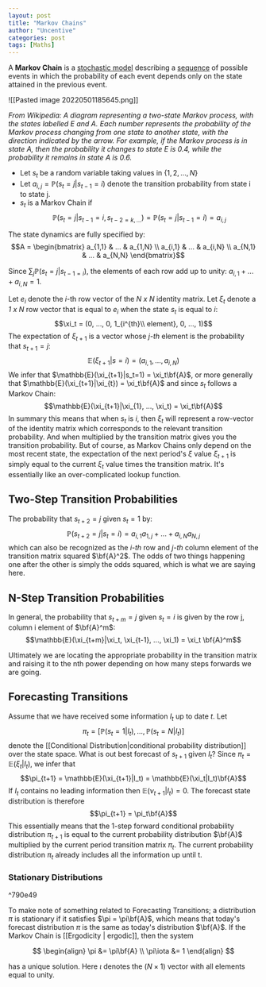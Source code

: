 ```yaml
---
layout: post
title: "Markov Chains"
author: "Uncentive"
categories: post
tags: [Maths]
---
```

A **Markov Chain** is a [stochastic model](https://en.wikipedia.org/wiki/Stochastic_model "Stochastic model") describing a [sequence](https://en.wikipedia.org/wiki/Sequence "Sequence") of possible events in which the probability of each event depends only on the state attained in the previous event.

![[Pasted image 20220501185645.png]]

*From Wikipedia: A diagram representing a two-state Markov process, with the states labelled E and A. Each number represents the probability of the Markov process changing from one state to another state, with the direction indicated by the arrow. For example, if the Markov process is in state A, then the probability it changes to state E is 0.4, while the probability it remains in state A is 0.6.*

- Let $s_t$ be a random variable taking values in $\{1,2,...,N\}$
- Let $a_{i,j} = \mathbb{P}(s_t=j|s_{t-1}=i)$ denote the transition probability from state i to state j.
- $s_t$ is a Markov Chain if $$\mathbb{P}(s_t=j|s_{t-1}=i, s_{t-2=k,...}) = \mathbb{P}(s_t=j|s_{t-1}=i) = a_{i,j}$$

The state dynamics are fully specified by:
$$A = \begin{bmatrix}
a_{1,1} & ... & a_{1,N} \\
a_{i,1} & ... & a_{i,N} \\
a_{N,1} & ... & a_{N,N}
\end{bmatrix}$$

Since $\sum_{j}\mathbb{P}(s_t=j|s_{t-1=i})$, the elements of each row add up to unity: $a_{i,1} + ... + a_{i,N} = 1$.

Let $e_i$ denote the *i*-th row vector of the *N x N* identity matrix. Let $\xi_t$ denote a *1 x N* row vector that is equal to $e_i$ when the state $s_t$ is equal to *i*: $$\xi_t = (0, ..., 0, 1_{i^{th}\\  element}, 0, ..., 1)$$ The expectation of $\xi_{t+1}$ is a vector whose *j-th* element is the probability that $s_{t+1} = j$: $$\mathbb{E}(\xi_{t+1}|s=i)=(a_{i,1}, ..., a_{i,N})$$ We infer that $\mathbb{E}(\xi_{t+1}|s_t=1) = \xi_t\bf{A}$, or more generally that $\mathbb{E}(\xi_{t+1}|\xi_{t}) = \xi_t\bf{A}$ and since $s_t$ follows a Markov Chain:$$\mathbb{E}(\xi_{t+1}|\xi_{1}, ..., \xi_t) = \xi_t\bf{A}$$
In summary this means that when $s_t$ is *i*, then $\xi_t$ will represent a row-vector of the identity matrix which corresponds to the relevant transition probability. And when multiplied by the transition matrix gives you the transition probability. But of course, as Markov Chains only depend on the most recent state, the expectation of the next period's $\xi$ value $\xi_{t+1}$ is simply equal to the current $\xi_t$ value times the transition matrix. It's essentially like an over-complicated lookup function.

## Two-Step Transition Probabilities
The probability that $s_{t+2}=j$ given $s_t=1$ by:$$\mathbb{P}(s_{t+2}=j|s_t=i)=a_{i,1}a_{1,j}+...+a_{i,N}a_{N,j}$$ which can also be recognized as the *i-th* row and *j-th* column element of the transition matrix squared $\bf{A}^2$. The odds of two things happening one after the other is simply the odds squared, which is what we are saying here.

## N-Step Transition Probabilities
In general, the probability that $s_{t+m}=j$ given $s_t=i$ is given by the row j, column i element of $\bf{A}^m$: $$\mathbb{E}(\xi_{t+m}|\xi_t, \xi_{t-1}, ..., \xi_1) = \xi_t \bf{A}^m$$

Ultimately we are locating the appropriate probability in the transition matrix and raising it to the nth power depending on how many steps forwards we are going.

## Forecasting Transitions
Assume that we have received some information $I_t$ up to date $t$. Let $$\pi_t = [\mathbb{P}(s_t=1|I_t), ..., \mathbb{P}(s_t=N|I_t)]$$ denote the [[Conditional Distribution|conditional probability distribution]] over the state space. What is out best forecast of $s_{t+1}$ given $I_t$? Since $\pi_t = \mathbb{E}(\xi_t|I_t)$, we infer that $$\pi_{t+1} = \mathbb{E}(\xi_{t+1}|I_t) = \mathbb{E}(\xi_t|I_t)\bf{A}$$ If $I_t$ contains no leading information then $\mathbb{E}(\nu_{t+1}|I_t)=0$. The forecast state distribution is therefore $$\pi_{t+1} = \pi_t\bf{A}$$ This essentially means that the 1-step forward conditional probability distribution $\pi_{t+1}$ is equal to the current probability distribution $\bf{A}$ multiplied by the current period transition matrix $\pi_t$. The current probability distribution $\pi_t$ already includes all the information up until t.

### Stationary Distributions

^790e49

To make note of something related to Forecasting Transitions; a distribution $\pi$ is stationary if it satisfies $\pi = \pi\bf{A}$, which means that today's forecast distribution $\pi$ is the same as today's distribution $\bf{A}$. If the Markov Chain is [[Ergodicity | ergodic]], then the system

$$
\begin{align}
\pi &= \pi\bf{A} \\
\pi\iota &= 1
\end{align}
$$

has a unique solution. Here $\iota$ denotes the $(N \times 1)$ vector with all elements equal to unity.
